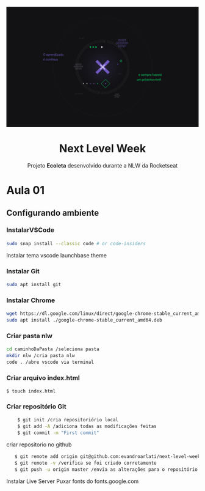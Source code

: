 <img src="./static/1440x900.jpg" align="center"></img>
<h1 align="center">Next Level Week</h1>
<p align="center">Projeto <strong>Ecoleta</strong> desenvolvido durante a NLW da Rocketseat</p>

# Aula 01
## Configurando ambiente
### InstalarVSCode
```bash
sudo snap install --classic code # or code-insiders
```
Instalar tema vscode launchbase theme

### Instalar Git
```bash
sudo apt install git
```

### Instalar Chrome
```bash
wget https://dl.google.com/linux/direct/google-chrome-stable_current_amd64.deb
sudo apt install ./google-chrome-stable_current_amd64.deb
```

### Criar pasta nlw
```bash
cd caminhoDaPasta /seleciona pasta
mkdir nlw /cria pasta nlw
code . /abre vscode via terminal
```

### Criar arquivo index.html
    $ touch index.html
    

    

### Criar repositório Git
```bash
    $ git init /cria repositoriório local
    $ git add -A /adiciona todas as modificações feitas   
    $ git commit -m "First commit"
 ```
criar repositorio no github
 ```bash   
    $ git remote add origin git@github.com:evandroarlati/next-level-week.git
    $ git remote -v /verifica se foi criado corretamente
    $ git push -u origin master /envia as alterações para o repositório
```

Instalar Live Server
Puxar fonts do fonts.google.com